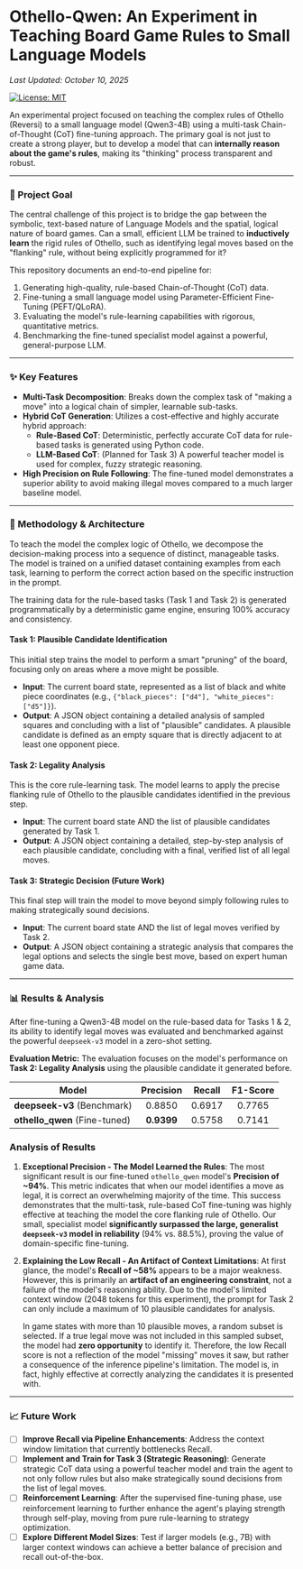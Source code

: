 # Othello-Qwen: An Experiment in Teaching Board Game Rules to Small Language Models

*Last Updated: October 10, 2025*

[![License: MIT](https://img.shields.io/badge/License-MIT-yellow.svg)](https://opensource.org/licenses/MIT)

An experimental project focused on teaching the complex rules of Othello (Reversi) to a small language model (Qwen3-4B) using a multi-task Chain-of-Thought (CoT) fine-tuning approach. The primary goal is not just to create a strong player, but to develop a model that can **internally reason about the game's rules**, making its "thinking" process transparent and robust.

---

### 🎯 Project Goal

The central challenge of this project is to bridge the gap between the symbolic, text-based nature of Language Models and the spatial, logical nature of board games. Can a small, efficient LLM be trained to **inductively learn** the rigid rules of Othello, such as identifying legal moves based on the "flanking" rule, without being explicitly programmed for it?

This repository documents an end-to-end pipeline for:
1.  Generating high-quality, rule-based Chain-of-Thought (CoT) data.
2.  Fine-tuning a small language model using Parameter-Efficient Fine-Tuning (PEFT/QLoRA).
3.  Evaluating the model's rule-learning capabilities with rigorous, quantitative metrics.
4.  Benchmarking the fine-tuned specialist model against a powerful, general-purpose LLM.

---

### ✨ Key Features

- **Multi-Task Decomposition**: Breaks down the complex task of "making a move" into a logical chain of simpler, learnable sub-tasks.
- **Hybrid CoT Generation**: Utilizes a cost-effective and highly accurate hybrid approach:
  - **Rule-Based CoT**: Deterministic, perfectly accurate CoT data for rule-based tasks is generated using Python code.
  - **LLM-Based CoT**: (Planned for Task 3) A powerful teacher model is used for complex, fuzzy strategic reasoning.
- **High Precision on Rule Following**: The fine-tuned model demonstrates a superior ability to avoid making illegal moves compared to a much larger baseline model.
---

### 🧠 Methodology & Architecture

To teach the model the complex logic of Othello, we decompose the decision-making process into a sequence of distinct, manageable tasks. The model is trained on a unified dataset containing examples from each task, learning to perform the correct action based on the specific instruction in the prompt.

The training data for the rule-based tasks (Task 1 and Task 2) is generated programmatically by a deterministic game engine, ensuring 100% accuracy and consistency.

#### Task 1: Plausible Candidate Identification

This initial step trains the model to perform a smart "pruning" of the board, focusing only on areas where a move might be possible.

* **Input**: The current board state, represented as a list of black and white piece coordinates (e.g., `{"black_pieces": ["d4"], "white_pieces": ["d5"]}`).
* **Output**: A JSON object containing a detailed analysis of sampled squares and concluding with a list of "plausible" candidates. A plausible candidate is defined as an empty square that is directly adjacent to at least one opponent piece.

#### Task 2: Legality Analysis

This is the core rule-learning task. The model learns to apply the precise flanking rule of Othello to the plausible candidates identified in the previous step.

* **Input**: The current board state AND the list of plausible candidates generated by Task 1.
* **Output**: A JSON object containing a detailed, step-by-step analysis of each plausible candidate, concluding with a final, verified list of all legal moves.

#### Task 3: Strategic Decision (Future Work)

This final step will train the model to move beyond simply following rules to making strategically sound decisions.

* **Input**: The current board state AND the list of legal moves verified by Task 2.
* **Output**: A JSON object containing a strategic analysis that compares the legal options and selects the single best move, based on expert human game data.

---

### 📊 Results & Analysis

After fine-tuning a Qwen3-4B model on the rule-based data for Tasks 1 & 2, its ability to identify legal moves was evaluated and benchmarked against the powerful `deepseek-v3` model in a zero-shot setting.

**Evaluation Metric:** The evaluation focuses on the model's performance on **Task 2: Legality Analysis** using the plausible candidate it generated before.

| Model               | Precision | Recall | F1-Score |
| ------------------- | :-------: | :----: | :------: |
| **deepseek-v3** (Benchmark) |  0.8850   | 0.6917 |  0.7765  |
| **othello_qwen** (Fine-tuned) | **0.9399** | 0.5758 |  0.7141  |

### Analysis of Results

1.  **Exceptional Precision - The Model Learned the Rules**:
    The most significant result is our fine-tuned `othello_qwen` model's **Precision of ~94%**. This metric indicates that when our model identifies a move as legal, it is correct an overwhelming majority of the time. This success demonstrates that the multi-task, rule-based CoT fine-tuning was highly effective at teaching the model the core flanking rule of Othello. Our small, specialist model **significantly surpassed the large, generalist `deepseek-v3` model in reliability** (94% vs. 88.5%), proving the value of domain-specific fine-tuning.

2.  **Explaining the Low Recall - An Artifact of Context Limitations**:
    At first glance, the model's **Recall of ~58%** appears to be a major weakness. However, this is primarily an **artifact of an engineering constraint**, not a failure of the model's reasoning ability. Due to the model's limited context window (2048 tokens for this experiment), the prompt for Task 2 can only include a maximum of 10 plausible candidates for analysis.

    In game states with more than 10 plausible moves, a random subset is selected. If a true legal move was not included in this sampled subset, the model had **zero opportunity** to identify it. Therefore, the low Recall score is not a reflection of the model "missing" moves it saw, but rather a consequence of the inference pipeline's limitation. The model is, in fact, highly effective at correctly analyzing the candidates it is presented with.

---

### 📈 Future Work

-   [ ] **Improve Recall via Pipeline Enhancements**: Address the context window limitation that currently bottlenecks Recall. 
-   [ ] **Implement and Train for Task 3 (Strategic Reasoning)**: Generate strategic CoT data using a powerful teacher model and train the agent to not only follow rules but also make strategically sound decisions from the list of legal moves.
-   [ ] **Reinforcement Learning**: After the supervised fine-tuning phase, use reinforcement learning to further enhance the agent's playing strength through self-play, moving from pure rule-learning to strategy optimization.
-   [ ] **Explore Different Model Sizes**: Test if larger models (e.g., 7B) with larger context windows can achieve a better balance of precision and recall out-of-the-box.